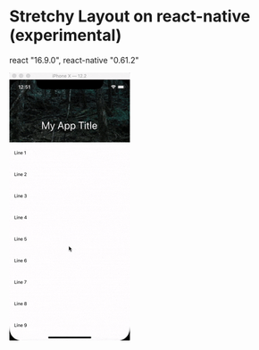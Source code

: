 # Stretchy Layout on react-native (experimental)

react "16.9.0", react-native "0.61.2"

![stretchy-layout-react-native](https://github.com/lunardidev/stretchy-layout-react-native/blob/master/ezgif.com-optimize.gif)
